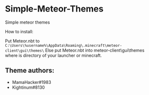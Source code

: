 # Simple-Meteor-Themes
Simple meteor themes

How to install:

Put Meteor.nbt to `C:\Users\%username%\AppData\Roaming\.minecraft\meteor-client\gui\themes\`
Else put Meteor.nbt into meteor-client\gui\themes where is directory of your launcher or minecraft.

## Theme authors:

- MamaHacker#1983
- Kightinum#8130
